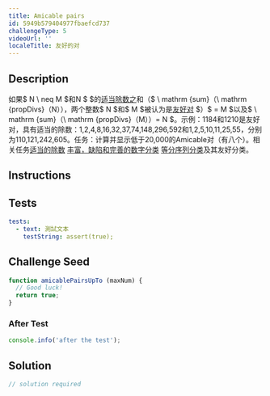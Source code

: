 ```yaml
---
title: Amicable pairs
id: 5949b579404977fbaefcd737
challengeType: 5
videoUrl: ''
localeTitle: 友好的对
---
```


## Description
<section id="description">如果$ N \ neq M $和N $ $的<a href="http://rosettacode.org/wiki/Proper divisors" title="适当的除数">适当除数之</a>和（$ \ mathrm {sum}（\ mathrm {propDivs}（N）），两个整数$ N $和$ M $被认为是<a href="https://en.wikipedia.org/wiki/Amicable numbers" title="wp：友善号码">友好对</a> $）$ = M $以及$ \ mathrm {sum}（\ mathrm {propDivs}（M））= N $。示例：1184和1210是友好对，具有适当的除数：1,2,4,8,16,32,37,74,148,296,592和1,2,5,10,11,25,55，分别为110,121,242,605。任务：计算并显示低于20,000的Amicable对（有八个）。相关任务<a href="http://rosettacode.org/wiki/Proper divisors" title="适当的除数">适当的除数</a> <a href="http://rosettacode.org/wiki/Abundant, deficient and perfect number classifications" title="丰富，不足和完善的数字分类">丰富，缺陷和完善的数字分类</a> <a href="http://rosettacode.org/wiki/Aliquot sequence classifications" title="等分序列分类">等分序列分类</a>及其友好分类。 </section>

## Instructions
<section id="instructions">
</section>

## Tests
<section id='tests'>

```yml
tests:
  - text: 測試文本
    testString: assert(true);

```

</section>

## Challenge Seed
<section id='challengeSeed'>

<div id='js-seed'>

```js
function amicablePairsUpTo (maxNum) {
  // Good luck!
  return true;
}

```

</div>


### After Test
<div id='js-teardown'>

```js
console.info('after the test');
```

</div>

</section>

## Solution
<section id='solution'>

```js
// solution required
```
</section>
